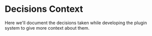 # Decisions Context

Here we'll document the decisions taken while developing the plugin system to give more context about them.

